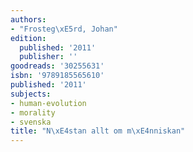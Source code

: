 ```yaml
---
authors:
- "Frosteg\xE5rd, Johan"
edition:
  published: '2011'
  publisher: ''
goodreads: '30255631'
isbn: '9789185565610'
published: '2011'
subjects:
- human-evolution
- morality
- svenska
title: "N\xE4stan allt om m\xE4nniskan"
---
```


